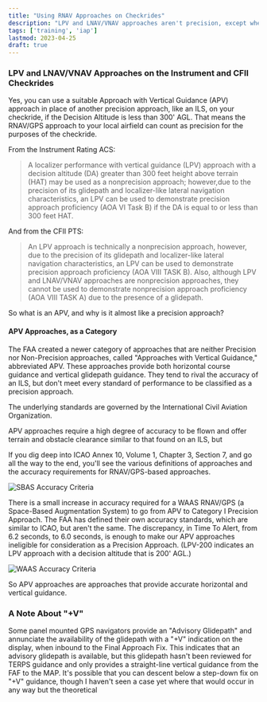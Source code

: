 ```yaml
---
title: "Using RNAV Approaches on Checkrides"
description: "LPV and LNAV/VNAV approaches aren't precision, except when they are."
tags: ['training', 'iap']
lastmod: 2023-04-25
draft: true
---
```


### LPV and LNAV/VNAV Approaches on the Instrument and CFII Checkrides

Yes, you can use a suitable Approach with Vertical Guidance (APV) approach in place of another precision approach, like an ILS, on your checkride, if the Decision Altitude is less than 300' AGL.  That means the RNAV/GPS approach to your local airfield can count as precision for the purposes of the checkride.

From the Instrument Rating ACS:
> A localizer performance with vertical guidance (LPV) approach with a decision altitude (DA) greater than 300 feet height above terrain (HAT) may be used as a nonprecision approach; however,due to the precision of its glidepath and localizer-like lateral navigation characteristics, an LPV can be used to demonstrate precision approach proficiency (AOA VI Task B) if the DA is equal to or less than 300 feet HAT. 

And from the CFII PTS: 
> An LPV approach is technically a nonprecision approach, however, due to the precision of its glidepath and localizer-like lateral navigation characteristics, an LPV can be used to demonstrate precision approach proficiency (AOA VIII TASK B). Also, although LPV and LNAV/VNAV approaches are nonprecision approaches, they cannot be used to demonstrate nonprecision approach proficiency (AOA VIII TASK A) due to the presence of a glidepath.

So what is an APV, and why is it almost like a precision approach?

#### APV Approaches, as a Category

The FAA created a newer category of approaches that are neither Precision nor Non-Precision approaches, called "Approaches with Vertical Guidance," abbreviated APV.  These approaches provide both horizontal course guidance and vertical glidepath guidance.  They tend to rival the accuracy of an ILS, but don't meet every standard of performance to be classified as a precision approach.

The underlying standards are governed by the International Civil Aviation Organization.

APV approaches require a high degree of accuracy to be flown and offer terrain and obstacle clearance similar to that found on an ILS, but 

If you dig deep into ICAO Annex 10, Volume 1, Chapter 3, Section 7, and go all the way to the end, you'll see the various definitions of approaches and the accuracy requirements for RNAV/GPS-based approaches.

![SBAS Accuracy Criteria](/img/sbas_criteria.png)

There is a small increase in accuracy required for a WAAS RNAV/GPS (a Space-Based Augmentation System) to go from APV to Category I Precision Approach.  The FAA has defined their own accuracy standards, which are similar to ICAO, but aren't the same.  The discrepancy, in Time To Alert, from 6.2 seconds, to 6.0 seconds, is enough to make our APV approaches ineligible for consideration as a Precision Approach.  (LPV-200 indicates an LPV approach with a decision altitude that is 200' AGL.)

![WAAS Accuracy Criteria](/img/waas_performance.png)

So APV approaches are approaches that provide accurate horizontal and vertical guidance.  



### A Note About "+V"

Some panel mounted GPS navigators provide an "Advisory Glidepath" and annunciate the availability of the glidepath with a "+V" indication on the display, when inbound to the Final Approach Fix.  This indicates that an advisory glidepath is available, but this glidepath hasn't been reviewed for TERPS guidance and only provides a straight-line vertical guidance from the FAF to the MAP.  It's possible that you can descent below a step-down fix on "+V" guidance, though I haven't seen a case yet where that would occur in any way but the theoretical 